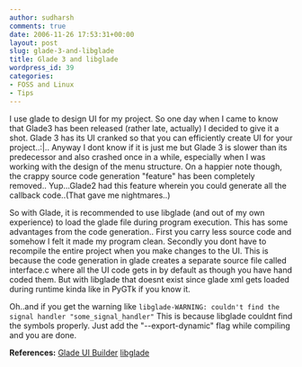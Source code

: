 ```yaml
---
author: sudharsh
comments: true
date: 2006-11-26 17:53:31+00:00
layout: post
slug: glade-3-and-libglade
title: Glade 3 and libglade
wordpress_id: 39
categories:
- FOSS and Linux
- Tips
---
```


I use glade to design UI for my project. So one day when I came to know that Glade3 has been released (rather late, actually) I decided to give it a shot. Glade 3 has its UI cranked so that you can efficiently create UI for your project..:|.. Anyway I dont know if it is just me but Glade 3 is slower than its predecessor and also crashed once in a while, especially when I was working with the design of the menu structure. On a happier note though, the crappy source code generation "feature" has been completely removed.. Yup...Glade2 had this feature wherein you could generate all the callback code..(That gave me nightmares..)

So with Glade, it is recommended to use libglade (and out of my own experience) to load the glade file during program execution. This has some advantages from the code generation.. First you carry less source code and somehow I felt it made my program clean. Secondly you dont have to recompile the entire project when you make changes to the UI. This is because the code generation in glade creates a separate source file called interface.c where all the UI code gets in by default as though you have hand coded them. But with libglade that doesnt exist since glade xml gets loaded during runtime kinda like in PyGTk if you know it.

Oh..and if you get the warning like
`libglade-WARNING: couldn't find the signal handler "some_signal_handler"`
This is because libglade couldnt find the symbols properly. Just add the "--export-dynamic" flag while compiling and you are done.

**References:**
[Glade UI Builder](http://glade.gnome.org/)
[libglade](http://www.jamesh.id.au/software/libglade/)
